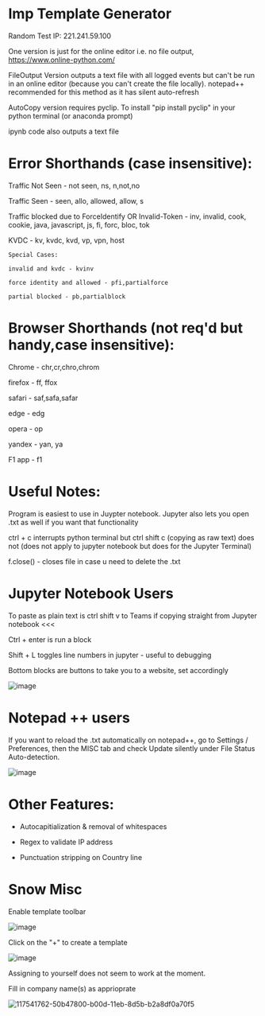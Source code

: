 # Imp Template Generator 

Random Test IP: 221.241.59.100


One version is just for the online editor i.e. no file output, https://www.online-python.com/


FileOutput Version outputs a text file with all logged events but can't be run in an online editor (because you can't create the file locally). notepad++ recommended for this method as it has silent auto-refresh

AutoCopy version requires pyclip. To install "pip install pyclip" in your python terminal (or anaconda prompt)

ipynb code also outputs a text file

#  Error Shorthands (case insensitive):

Traffic Not Seen - not seen, ns, n,not,no

Traffic Seen - seen, allo, allowed, allow, s

Traffic blocked due to ForceIdentify OR Invalid-Token - inv, invalid, cook, cookie, java, javascript, js, fi, forc, bloc, tok

KVDC - kv, kvdc, kvd, vp, vpn, host

	Special Cases:
	
	invalid and kvdc - kvinv
	
	force identity and allowed - pfi,partialforce
	
	partial blocked - pb,partialblock 

# Browser Shorthands (not req'd but handy,case insensitive):

Chrome - chr,cr,chro,chrom

firefox - ff, ffox

safari - saf,safa,safar

edge - edg

opera - op

yandex - yan, ya

F1 app - f1




# Useful Notes:
		
Program is easiest to use in Juypter notebook. Jupyter also lets you open .txt as well if you want that functionality

ctrl + c interrupts python terminal but ctrl shift c (copying as raw text) does not (does not apply to jupyter notebook but does for the Jupyter Terminal)

f.close() - closes file in case u need to delete the .txt


# Jupyter Notebook Users

To paste as plain text is ctrl shift v to Teams if copying straight from Jupyter notebook     <<<

Ctrl + enter is run a block

Shift + L toggles line numbers in jupyter - useful to debugging

Bottom blocks are buttons to take you to a website, set accordingly

![image](https://user-images.githubusercontent.com/55988027/117545508-f5d74c80-b01d-11eb-8e07-e362191f7bb9.png)


# Notepad ++ users
If you want to reload the .txt automatically on notepad++, go to Settings / Preferences, then the MISC tab and check Update silently under File Status Auto-detection.

![image](https://user-images.githubusercontent.com/55988027/117534363-fd303300-afe8-11eb-8b48-6020c4d7437a.png)









# Other  Features:

- Autocapitialization & removal of whitespaces

- Regex to validate IP address

- Punctuation stripping on Country line


# Snow Misc


Enable template toolbar

![image](https://user-images.githubusercontent.com/55988027/117541308-35e10400-b00b-11eb-9c0e-24862d7276c0.png)

Click on the "+" to create a template

![image](https://user-images.githubusercontent.com/55988027/117541325-485b3d80-b00b-11eb-9fe7-522170fde830.png)


Assigning to yourself does not seem to work at the moment.

Fill in company name(s) as apprioprate 

![117541762-50b47800-b00d-11eb-8d5b-b2a8df0a70f5](https://user-images.githubusercontent.com/55988027/117545567-3fc03280-b01e-11eb-9ee2-0fbaa9e24f2e.png)
